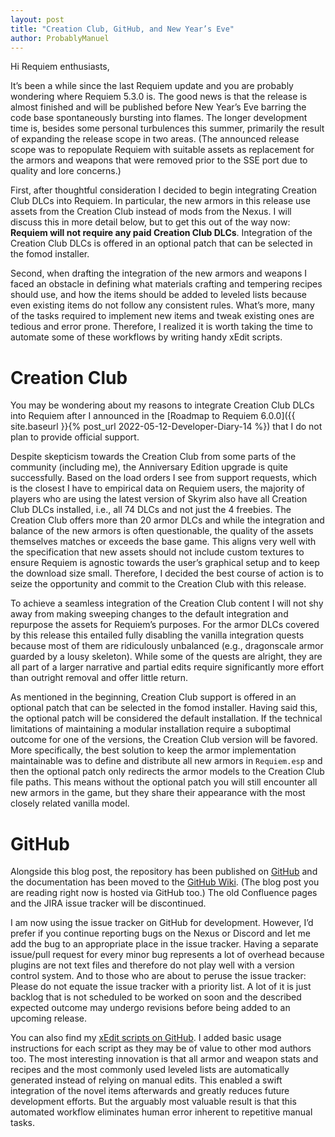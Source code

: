 ```yaml
---
layout: post
title: "Creation Club, GitHub, and New Year’s Eve"
author: ProbablyManuel
---
```

Hi Requiem enthusiasts,

It’s been a while since the last Requiem update and you are probably wondering where Requiem 5.3.0 is. The good news is that the release is almost finished and will be published before New Year’s Eve barring the code base spontaneously bursting into flames. The longer development time is, besides some personal turbulences this summer, primarily the result of expanding the release scope in two areas. (The announced release scope was to repopulate Requiem with suitable assets as replacement for the armors and weapons that were removed prior to the SSE port due to quality and lore concerns.)

First, after thoughtful consideration I decided to begin integrating Creation Club DLCs into Requiem. In particular, the new armors in this release use assets from the Creation Club instead of mods from the Nexus. I will discuss this in more detail below, but to get this out of the way now: **Requiem will not require any paid Creation Club DLCs**. Integration of the Creation Club DLCs is offered in an optional patch that can be selected in the fomod installer.

Second, when drafting the integration of the new armors and weapons I faced an obstacle in defining what materials crafting and tempering recipes should use, and how the items should be added to leveled lists because even existing items do not follow any consistent rules. What’s more, many of the tasks required to implement new items and tweak existing ones are tedious and error prone. Therefore, I realized it is worth taking the time to automate some of these workflows by writing handy xEdit scripts.

# Creation Club

You may be wondering about my reasons to integrate Creation Club DLCs into Requiem after I announced in the [Roadmap to Requiem 6.0.0]({{ site.baseurl }}{% post_url 2022-05-12-Developer-Diary-14 %}) that I do not plan to provide official support. 

Despite skepticism towards the Creation Club from some parts of the community (including me), the Anniversary Edition upgrade is quite successfully. Based on the load orders I see from support requests, which is the closest I have to empirical data on Requiem users, the majority of players who are using the latest version of Skyrim also have all Creation Club DLCs installed, i.e., all 74 DLCs and not just the 4 freebies. The Creation Club offers more than 20 armor DLCs and while the integration and balance of the new armors is often questionable, the quality of the assets themselves matches or exceeds the base game. This aligns very well with the specification that new assets should not include custom textures to ensure Requiem is agnostic towards the user’s graphical setup and to keep the download size small. Therefore, I decided the best course of action is to seize the opportunity and commit to the Creation Club with this release.

To achieve a seamless integration of the Creation Club content I will not shy away from making sweeping changes to the default integration and repurpose the assets for Requiem’s purposes. For the armor DLCs covered by this release this entailed fully disabling the vanilla integration quests because most of them are ridiculously unbalanced (e.g., dragonscale armor guarded by a lousy skeleton). While some of the quests are alright, they are all part of a larger narrative and partial edits require significantly more effort than outright removal and offer little return.

As mentioned in the beginning, Creation Club support is offered in an optional patch that can be selected in the fomod installer. Having said this, the optional patch will be considered the default installation. If the technical limitations of maintaining a modular installation require a suboptimal outcome for one of the versions, the Creation Club version will be favored. More specifically, the best solution to keep the armor implementation maintainable was to define and distribute all new armors in `Requiem.esp` and then the optional patch only redirects the armor models to the Creation Club file paths. This means without the optional patch you will still encounter all new armors in the game, but they share their appearance with the most closely related vanilla model.

# GitHub

Alongside this blog post, the repository has been published on [GitHub]({{site.github.repository_url}}) and the documentation has been moved to the [GitHub Wiki]({{site.github.repository_url}}/wiki). (The blog post you are reading right now is hosted via GitHub too.) The old Confluence pages and the JIRA issue tracker will be discontinued.

I am now using the issue tracker on GitHub for development. However, I’d prefer if you continue reporting bugs on the Nexus or Discord and let me add the bug to an appropriate place in the issue tracker. Having a separate issue/pull request for every minor bug represents a lot of overhead because plugins are not text files and therefore do not play well with a version control system. And to those who are about to peruse the issue tracker: Please do not equate the issue tracker with a priority list. A lot of it is just backlog that is not scheduled to be worked on soon and the described expected outcome may undergo revisions before being added to an upcoming release.

You can also find my [xEdit scripts on GitHub]({{site.github.repository_url}}/tree/main/tools/xEdit%20Scripts#readme). I added basic usage instructions for each script as they may be of value to other mod authors too. The most interesting innovation is that all armor and weapon stats and recipes and the most commonly used leveled lists are automatically generated instead of relying on manual edits. This enabled a swift integration of the novel items afterwards and greatly reduces future development efforts. But the arguably most valuable result is that this automated workflow eliminates human error inherent to repetitive manual tasks.
